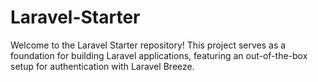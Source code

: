 # Laravel-Starter
Welcome to the Laravel Starter repository! This project serves as a foundation for building Laravel applications, featuring an out-of-the-box setup for authentication with Laravel Breeze.
